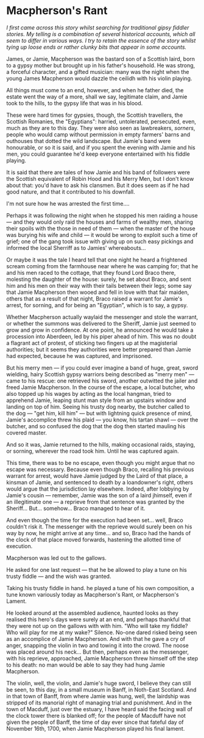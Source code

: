 # Macpherson's Rant

*I first came across this story whilst searching for traditional gipsy fiddler stories. My telling is a combination of several historical accounts, which all seem to differ in various ways. I try to retain the essence of the story whilst tying up loose ends or rather clunky bits that appear in some accounts.*

James, or Jamie, Macpherson was the bastard son of a Scottish laird, born to a gypsy mother but brought up in his father's household. He was strong, a forceful character, and a gifted musician: many was the night when the young James Macpherson would dazzle the ceilidh with his violin playing.

All things must come to an end, however, and when he father died, the estate went the way of a more, shall we say, legitimate claim, and Jamie took to the hills, to the gypsy life that was in his blood.

These were hard times for gypsies, though, the Scottish travellers, the Scottish Romanies, the "Egyptians": harried, untolerated, persecuted, even, much as they are to this day. They were also seen as lawbreakers, *sorners*, people who would camp without permission in empty farmers' barns and outhouses that dotted the wild landscape. But Jamie's band were honourable, or so it is said, and if you spent the evening with Jamie and his men, you could guarantee he'd keep everyone entertained with his fiddle playing.

It is said that there are tales of how Jamie and his band of followers were the Scottish equivalent of Robin Hood and his Merry Men, but I don't know about that: you'd have to ask his clansmen. But it does seem as if he had good nature, and that it contributed to his downfall.

I'm not sure how he was arrested the first time....

Perhaps it was following the night when he stopped his men raiding a house — and they would only raid the houses and farms of wealthy men, sharing their spoils with the those in need of them — when the master of the house was burying his wife and child — it would be wrong to exploit such a time of grief; one of the gang took issue with giving up on such easy pickings and informed the local Sherriff as to Jamies' whereabouts...

Or maybe it was the tale I heard tell that one night he heard a frightened scream coming from the farmhouse near where he was camping for; that he and his men raced to the cottage, that they found Lord Braco there, molesting the daughter of the house: surely, he set about Braco, and sent him and his men on their way with their tails between their legs; some say that Jamie Macpherson then wooed and fell in love with that fair maiden, others that as a result of that night, Braco raised a warrant for Jamie's arrest, for sorning, and for being an "Egyptian", which is to say, a gypsy.

Whether Macpherson actually waylaid the messenger and stole the warrant, or whether the summons was delivered to the Sheriff, Jamie just seemed to grow and grow in confidence. At one point, he announced he would take a procession into Aberdeen, led by his piper ahead of him. This was no doubt a flagrant act of protest, of sticking two fingers up at the magisterial authorities; but it seems they authorities were better prepared than Jamie had expected, because he was captured, and imprisoned.

But his merry men — if you could ever imagine a band of huge, great, sword wielding, hairy Scottish gypsy warriors being described as "merry men" — came to his rescue: one retrieved his sword, another outwitted the jailer and freed Jamie Macpherson. In the course of the escape, a local butcher, who also topped up his wages by acting as the local hangman, tried to apprehend Jamie, leaping stunt man style from an upstairs window and landing on top of him. Seeing his trusty dog nearby, the butcher called to the dog — "get him, kill him" — but with lightning quick presence of mind, Jamie's accomplice threw his plaid — you know, his tartan shawl — over the butcher, and so confused the dog that the dog then started mauling his covered master.

And so it was, Jamie returned to the hills, making occasional raids, staying, or sorning, wherever the road took him. Until he was captured again.

This time, there was to be no escape, even though you might argue that no escape was necessary. Because even though Braco, recalling his previous warrant for arrest, would have Jamie judged by the Laird of that place, a kinsman of Jamie, and sentenced to death by a loandowner's right, others would argue that the jurisdiction lay elsewhere. Indeed, after lobbying by Jamie's cousin — remember, Jamie was the son of a laird jhimself, even if an illegitimate one — a reprieve from that sentence was granted by the Sheriff... But...  somehow...  Braco managed to hear of it.

And even though the time for the execution had been set... well, Braco couldn't risk it. The messenger with the reprieve would surely been on his way by now, he might arrive at any time...  and so, Braco had the hands of the clock of that place moved forwards, hastening the allotted time of execution.

Macpherson was led out to the gallows.

He asked for one last request — that he be allowed to play a tune on his trusty fiddle — and the wish was granted.

Taking his trusty fiddle in hand. he played a tune of his own composition, a tune known variously today as Macpherson's Rant, or Macpherson's Lament.

He looked around at the assembled audience, haunted looks as they realised this hero's days were surely at an end, and perhaps thankful that they were not up on the gallows with with him. "Who will take my fiddle? Who will play for me at my wake?" Silence. No-one dared risked being seen as an accomplice of Jamie Macpherson. And with that he gave a cry of anger, snapping the violin in two and towing it into the crowd. The noose was placed around his neck... But then, perhaps even as the messenger, with his reprieve, approached, Jamie Macpherson threw himself off the step to his death: no man would be able to say they had hung Jamie Macpherson.

The violin, well, the violin, and Jamie's huge sword, I believe they can still be seen, to this day, in a small museum in Banff, in Noth-East Scotland.  And in that town of Banff, from where Jamie was hung, well, the lairdship was stripped of its manorial right of managing trial and punishment. And in the town of Macduff, just over the estuary, I have heard said the facing wall of the clock tower there is blanked off; for the people of Macduff have not given the people of Banff, the time of day ever since that fateful day of November 16th, 1700, when Jamie Macpherson played his final lament.

